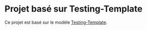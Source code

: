 # Projet basé sur Testing-Template

Ce projet est basé sur le modèle [Testing-Template](https://github.com/MathieuDubois-contact/Testing-Template).
